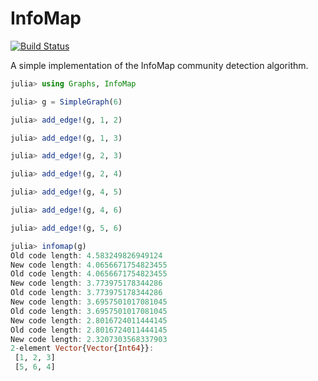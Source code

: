 # InfoMap

[![Build Status](https://github.com/RandyRDavila/InfoMap.jl/actions/workflows/CI.yml/badge.svg?branch=main)](https://github.com/RandyRDavila/InfoMap.jl/actions/workflows/CI.yml?query=branch%3Amain)

A simple implementation of the InfoMap community detection algorithm.

```julia
julia> using Graphs, InfoMap

julia> g = SimpleGraph(6)

julia> add_edge!(g, 1, 2)

julia> add_edge!(g, 1, 3)

julia> add_edge!(g, 2, 3)

julia> add_edge!(g, 2, 4)

julia> add_edge!(g, 4, 5)

julia> add_edge!(g, 4, 6)

julia> add_edge!(g, 5, 6)

julia> infomap(g)
Old code length: 4.583249826949124
New code length: 4.0656671754823455
Old code length: 4.0656671754823455
New code length: 3.773975178344286
Old code length: 3.773975178344286
New code length: 3.6957501017081045
Old code length: 3.6957501017081045
New code length: 2.8016724011444145
Old code length: 2.8016724011444145
New code length: 2.3207303568337903
2-element Vector{Vector{Int64}}:
 [1, 2, 3]
 [5, 6, 4]

```